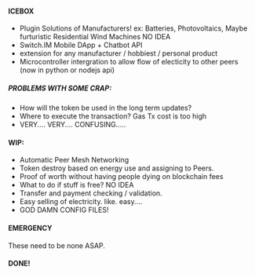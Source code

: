 #### ICEBOX
- Plugin Solutions of Manufacturers! ex: Batteries, Photovoltaics, Maybe furturistic Residential Wind Machines NO IDEA
- Switch.IM Mobile DApp + Chatbot API
- extension for any manufacturer / hobbiest / personal product
- Microcontroller intergration to allow flow of electicity to other peers (now in python or nodejs api)

##### PROBLEMS WITH SOME CRAP:
- How will the token be used in the long term updates?
- Where to execute the transaction? Gas Tx cost is too high
- VERY.... VERY.... CONFUSING.....

#### WIP:

- Automatic Peer Mesh Networking
- Token destroy based on energy use and assigning to Peers.
- Proof of worth without having people dying on blockchain fees
- What to do if stuff is free? NO IDEA
- Transfer and payment checking / validation.
- Easy selling of electricity. like. easy....
-  GOD DAMN CONFIG FILES!

#### EMERGENCY
These need to be none ASAP.



#### DONE!
